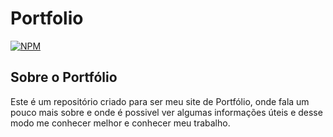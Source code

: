 # Portfolio
[![NPM](https://img.shields.io/npm/l/license)](https://github.com/Arthurap52/portfolio/blob/master/LICENSE)

## Sobre o Portfólio
Este é um repositório criado para ser meu site de Portfólio, onde fala um pouco mais sobre e onde é possivel ver algumas informações úteis e desse modo me conhecer melhor e conhecer meu trabalho. 

